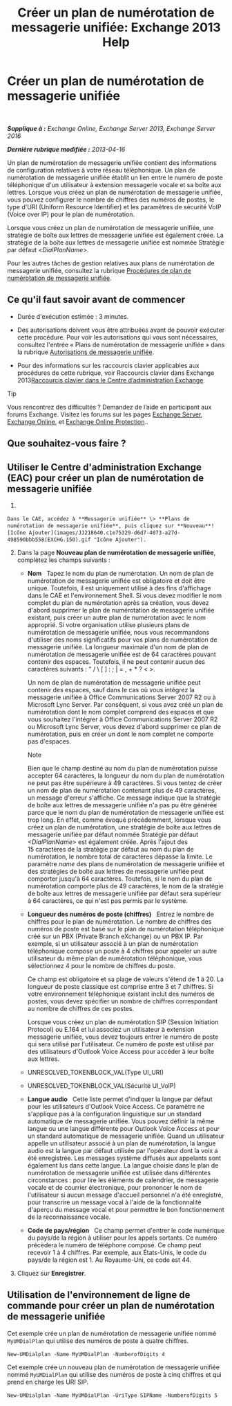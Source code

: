 ﻿---
title: 'Créer un plan de numérotation de messagerie unifiée: Exchange 2013 Help'
TOCTitle: Créer un plan de numérotation de messagerie unifiée
ms:assetid: 963ff2e1-515d-439a-953a-664174e5e283
ms:mtpsurl: https://technet.microsoft.com/fr-fr/library/Bb123819(v=EXCHG.150)
ms:contentKeyID: 50478742
ms.date: 04/24/2018
mtps_version: v=EXCHG.150
f1_keywords:
- Microsoft.Exchange.Management.SnapIn.Esm.Servers.UnifiedMessaging.CreateUMDialPlanWizardForm.CreateUMDialPlanWizardPage
ms.translationtype: HT
---

# Créer un plan de numérotation de messagerie unifiée

 

_**Sapplique à :** Exchange Online, Exchange Server 2013, Exchange Server 2016_

_**Dernière rubrique modifiée :** 2013-04-16_

Un plan de numérotation de messagerie unifiée contient des informations de configuration relatives à votre réseau téléphonique. Un plan de numérotation de messagerie unifiée établit un lien entre le numéro de poste téléphonique d'un utilisateur à extension messagerie vocale et sa boîte aux lettres. Lorsque vous créez un plan de numérotation de messagerie unifiée, vous pouvez configurer le nombre de chiffres des numéros de postes, le type d'URI (Uniform Resource Identifier) et les paramètres de sécurité VoIP (Voice over IP) pour le plan de numérotation.

Lorsque vous créez un plan de numérotation de messagerie unifiée, une stratégie de boîte aux lettres de messagerie unifiée est également créée. La stratégie de la boîte aux lettres de messagerie unifiée est nommée Stratégie par défaut \<*DialPlanName*\>.

Pour les autres tâches de gestion relatives aux plans de numérotation de messagerie unifiée, consultez la rubrique [Procédures de plan de numérotation de messagerie unifiée](um-dial-plan-procedures-exchange-2013-help.md).

## Ce qu'il faut savoir avant de commencer

  - Durée d'exécution estimée : 3 minutes.

  - Des autorisations doivent vous être attribuées avant de pouvoir exécuter cette procédure. Pour voir les autorisations qui vous sont nécessaires, consultez l'entrée « Plans de numérotation de messagerie unifiée » dans la rubrique [Autorisations de messagerie unifiée](unified-messaging-permissions-exchange-2013-help.md).

  - Pour des informations sur les raccourcis clavier applicables aux procédures de cette rubrique, voir Raccourcis clavier dans Exchange 2013[Raccourcis clavier dans le Centre d’administration Exchange](keyboard-shortcuts-in-the-exchange-admin-center-exchange-online-protection-help.md).

> [!TIP]
> Vous rencontrez des difficultés ? Demandez de l’aide en participant aux forums Exchange. Visitez les forums sur les pages <a href="https://go.microsoft.com/fwlink/p/?linkid=60612">Exchange Server</a>, <a href="https://go.microsoft.com/fwlink/p/?linkid=267542">Exchange Online</a>, et <a href="https://go.microsoft.com/fwlink/p/?linkid=285351">Exchange Online Protection</a>..


## Que souhaitez-vous faire ?

## Utiliser le Centre d'administration Exchange (EAC) pour créer un plan de numérotation de messagerie unifiée

1.  
    
    Dans le CAE, accédez à **Messagerie unifiée** \> **Plans de numérotation de messagerie unifiée**, puis cliquez sur **Nouveau**![Icône Ajouter](images/JJ218640.c1e75329-d6d7-4073-a27d-498590bbb558(EXCHG.150).gif "Icône Ajouter").

2.  Dans la page **Nouveau plan de numérotation de messagerie unifiée**, complétez les champs suivants :
    
      - **Nom**   Tapez le nom du plan de numérotation. Un nom de plan de numérotation de messagerie unifiée est obligatoire et doit être unique. Toutefois, il est uniquement utilisé à des fins d'affichage dans le CAE et l'environnement Shell. Si vous devez modifier le nom complet du plan de numérotation après sa création, vous devez d'abord supprimer le plan de numérotation de messagerie unifiée existant, puis créer un autre plan de numérotation avec le nom approprié. Si votre organisation utilise plusieurs plans de numérotation de messagerie unifiée, nous vous recommandons d'utiliser des noms significatifs pour vos plans de numérotation de messagerie unifiée. La longueur maximale d'un nom de plan de numérotation de messagerie unifiée est de 64 caractères pouvant contenir des espaces. Toutefois, il ne peut contenir aucun des caractères suivants : " / \\ \[ \] : ; | = , + \* ? \< \>.
        
        Un nom de plan de numérotation de messagerie unifiée peut contenir des espaces, sauf dans le cas où vous intégrez la messagerie unifiée à Office Communications Server 2007 R2 ou à Microsoft Lync Server. Par conséquent, si vous avez créé un plan de numérotation dont le nom complet comprend des espaces et que vous souhaitez l'intégrer à Office Communications Server 2007 R2 ou Microsoft Lync Server, vous devez d'abord supprimer ce plan de numérotation, puis en créer un dont le nom complet ne comporte pas d'espaces.
        
        > [!NOTE]
        > Bien que le champ destiné au nom du plan de numérotation puisse accepter 64 caractères, la longueur du nom du plan de numérotation ne peut pas être supérieure à 49 caractères. Si vous tentez de créer un nom de plan de numérotation contenant plus de 49 caractères, un message d'erreur s'affiche. Ce message indique que la stratégie de boîte aux lettres de messagerie unifiée n'a pas pu être générée parce que le nom du plan de numérotation de messagerie unifiée est trop long. En effet, comme évoqué précédemment, lorsque vous créez un plan de numérotation, une stratégie de boîte aux lettres de messagerie unifiée par défaut nommée Stratégie par défaut <em>&lt;DialPlanName&gt;</em> est également créée. Après l'ajout des 15 caractères de la stratégie par défaut au nom du plan de numérotation, le nombre total de caractères dépasse la limite. Le paramètre <em>name</em> des plans de numérotation de messagerie unifiée et des stratégies de boîte aux lettres de messagerie unifiée peut comporter jusqu'à 64 caractères. Toutefois, si le nom du plan de numérotation comporte plus de 49 caractères, le nom de la stratégie de boîte aux lettres de messagerie unifiée par défaut sera supérieur à 64 caractères, ce qui n'est pas permis par le système.
    
      - **Longueur des numéros de poste (chiffres)**   Entrez le nombre de chiffres pour le plan de numérotation. Le nombre de chiffres des numéros de poste est basé sur le plan de numérotation téléphonique créé sur un PBX (Private Branch eXchange) ou un PBX IP. Par exemple, si un utilisateur associé à un plan de numérotation téléphonique compose un poste à 4 chiffres pour appeler un autre utilisateur du même plan de numérotation téléphonique, vous sélectionnez 4 pour le nombre de chiffres du poste.
        
        Ce champ est obligatoire et sa plage de valeurs s'étend de 1 à 20. La longueur de poste classique est comprise entre 3 et 7 chiffres. Si votre environnement téléphonique existant inclut des numéros de postes, vous devez spécifier un nombre de chiffres correspondant au nombre de chiffres de ces postes.
        
        Lorsque vous créez un plan de numérotation SIP (Session Initiation Protocol) ou E.164 et lui associez un utilisateur à extension messagerie unifiée, vous devez toujours entrer le numéro de poste qui sera utilisé par l'utilisateur. Ce numéro de poste est utilisé par des utilisateurs d'Outlook Voice Access pour accéder à leur boîte aux lettres.
    
      - UNRESOLVED\_TOKENBLOCK\_VAL(Type UI\_URI)
    
      - UNRESOLVED\_TOKENBLOCK\_VAL(Sécurité UI\_VoIP)
    
      - **Langue audio**   Cette liste permet d'indiquer la langue par défaut pour les utilisateurs d'Outlook Voice Access. Ce paramètre ne s'applique pas à la configuration linguistique sur un standard automatique de messagerie unifiée. Vous pouvez définir la même langue ou une langue différente pour Outlook Voice Access et pour un standard automatique de messagerie unifiée. Quand un utilisateur appelle un utilisateur associé à un plan de numérotation, la langue audio est la langue par défaut utilisée par l'opérateur dont la voix a été enregistrée. Les messages système diffusés aux appelants sont également lus dans cette langue. La langue choisie dans le plan de numérotation de messagerie unifiée est utilisée dans différentes circonstances : pour lire les éléments de calendrier, de messagerie vocale et de courrier électronique, pour prononcer le nom de l'utilisateur si aucun message d'accueil personnel n'a été enregistré, pour transcrire un message vocal à l'aide de la fonctionnalité d'aperçu du message vocal et pour permettre le bon fonctionnement de la reconnaissance vocale.
    
      - **Code de pays/région**   Ce champ permet d'entrer le code numérique du pays/de la région à utiliser pour les appels sortants. Ce numéro précèdera le numéro de téléphone composé. Ce champ peut recevoir 1 à 4 chiffres. Par exemple, aux États-Unis, le code du pays/de la région est 1. Au Royaume-Uni, ce code est 44.

3.  Cliquez sur **Enregistrer**.

## Utilisation de l'environnement de ligne de commande pour créer un plan de numérotation de messagerie unifiée

Cet exemple crée un plan de numérotation de messagerie unifiée nommé `MyUMDialPlan` qui utilise des numéros de poste à quatre chiffres.

    New-UMDialplan -Name MyUMDialPlan -NumberofDigits 4

Cet exemple crée un nouveau plan de numérotation de messagerie unifiée nommé `MyUMDialPlan` qui utilise des numéros de poste à cinq chiffres et qui prend en charge les URI SIP.

    New-UMDialplan -Name MyUMDialPlan -UriType SIPName -NumberofDigits 5

